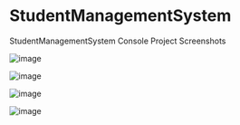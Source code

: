 # StudentManagementSystem

StudentManagementSystem Console Project Screenshots

![image](https://github.com/user-attachments/assets/79a2159b-586a-43f2-9521-93fac1bc4091)

![image](https://github.com/user-attachments/assets/cbaba979-e556-4deb-968b-aed902cccb15)

![image](https://github.com/user-attachments/assets/85aaf731-5102-4a3c-951a-6ca94f3fd427)

![image](https://github.com/user-attachments/assets/dd63f63c-8a16-4051-8764-dfb3d712c539)

